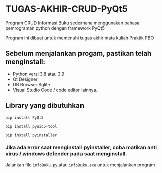 # TUGAS-AKHIR-CRUD-PyQt5
Program CRUD Informasi Buku sederhana menggunakan bahasa pemrograman python dengan framework PyQt5

Program ini dibuat untuk memenuhi tugas akhir mata kuliah Praktik PBO

## Sebelum menjalankan progam, pastikan telah menginstall:
 * Python versi 3.8 atau 3.9
 * Qt Designer
 * DB Browser Sqlite
 * Visual Studio Code / code editor lainnya.
 
 
 ## Library yang dibutuhkan 
 
 ```
 pip install PyQt5
 ```
 
 ```
 pip install pyuic5-tool
 ```
 
 ```
 pip install pyinstaller
 ```
 
 
 ### Jika ada error saat menginstall pyinstaller, coba matikan anti virus / windows defender pada saat menginstall.
 
 Jalankan file `infoBuku.py` atau `infoBuku.exe` untuk menjalankan program

